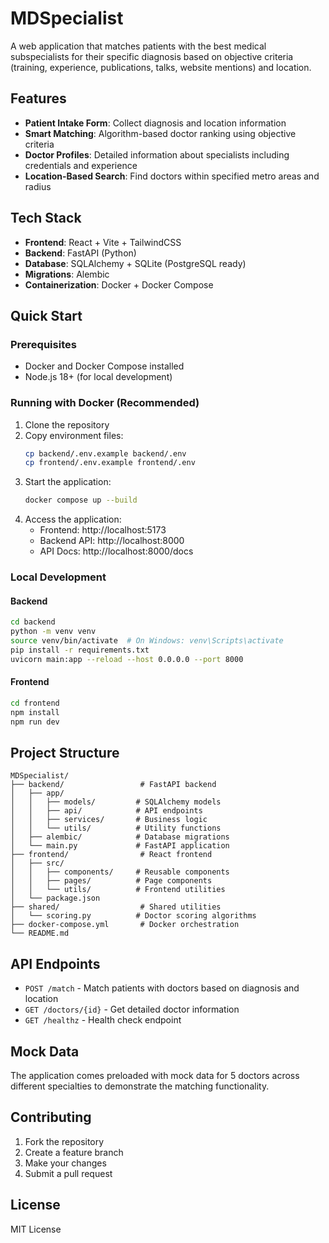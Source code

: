 # MDSpecialist

A web application that matches patients with the best medical subspecialists for their specific diagnosis based on objective criteria (training, experience, publications, talks, website mentions) and location.

## Features

- **Patient Intake Form**: Collect diagnosis and location information
- **Smart Matching**: Algorithm-based doctor ranking using objective criteria
- **Doctor Profiles**: Detailed information about specialists including credentials and experience
- **Location-Based Search**: Find doctors within specified metro areas and radius

## Tech Stack

- **Frontend**: React + Vite + TailwindCSS
- **Backend**: FastAPI (Python)
- **Database**: SQLAlchemy + SQLite (PostgreSQL ready)
- **Migrations**: Alembic
- **Containerization**: Docker + Docker Compose

## Quick Start

### Prerequisites

- Docker and Docker Compose installed
- Node.js 18+ (for local development)

### Running with Docker (Recommended)

1. Clone the repository
2. Copy environment files:
   ```bash
   cp backend/.env.example backend/.env
   cp frontend/.env.example frontend/.env
   ```
3. Start the application:
   ```bash
   docker compose up --build
   ```
4. Access the application:
   - Frontend: http://localhost:5173
   - Backend API: http://localhost:8000
   - API Docs: http://localhost:8000/docs

### Local Development

#### Backend
```bash
cd backend
python -m venv venv
source venv/bin/activate  # On Windows: venv\Scripts\activate
pip install -r requirements.txt
uvicorn main:app --reload --host 0.0.0.0 --port 8000
```

#### Frontend
```bash
cd frontend
npm install
npm run dev
```

## Project Structure

```
MDSpecialist/
├── backend/                 # FastAPI backend
│   ├── app/
│   │   ├── models/         # SQLAlchemy models
│   │   ├── api/            # API endpoints
│   │   ├── services/       # Business logic
│   │   └── utils/          # Utility functions
│   ├── alembic/            # Database migrations
│   └── main.py             # FastAPI application
├── frontend/                # React frontend
│   ├── src/
│   │   ├── components/     # Reusable components
│   │   ├── pages/          # Page components
│   │   └── utils/          # Frontend utilities
│   └── package.json
├── shared/                  # Shared utilities
│   └── scoring.py          # Doctor scoring algorithms
├── docker-compose.yml       # Docker orchestration
└── README.md
```

## API Endpoints

- `POST /match` - Match patients with doctors based on diagnosis and location
- `GET /doctors/{id}` - Get detailed doctor information
- `GET /healthz` - Health check endpoint

## Mock Data

The application comes preloaded with mock data for 5 doctors across different specialties to demonstrate the matching functionality.

## Contributing

1. Fork the repository
2. Create a feature branch
3. Make your changes
4. Submit a pull request

## License

MIT License
